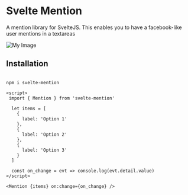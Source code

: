 # Svelte Mention

A mention library for SvelteJS. This enables you to have a facebook-like user mentions in a textareas

![My Image](https://raw.github.com/johndavedecano/svelte-mention/main/screenshot.png)


## Installation

```

npm i svelte-mention

```

```
<script>
 import { Mention } from 'svelte-mention'
 
  let items = [
    {
      label: 'Option 1'
    },
    {
      label: 'Option 2'
    },
    {
      label: 'Option 3'
    }
  ]
  
  const on_change = evt => console.log(evt.detail.value)
</script>

<Mention {items} on:change={on_change} />
```

